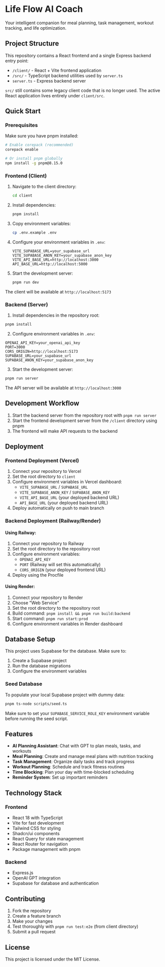 
# Life Flow AI Coach

Your intelligent companion for meal planning, task management, workout tracking, and life optimization.

## Project Structure

This repository contains a React frontend and a single Express backend entry point:

- `/client/` - React + Vite frontend application
- `/src/` - TypeScript backend utilities used by `server.ts`
- `server.ts` - Express backend server

`src/` still contains some legacy client code that is no longer used. The active
React application lives entirely under `client/src`.

## Quick Start

### Prerequisites

Make sure you have pnpm installed:
```bash
# Enable corepack (recommended)
corepack enable

# Or install pnpm globally
npm install -g pnpm@8.15.0
```

### Frontend (Client)

1. Navigate to the client directory:
   ```bash
   cd client
   ```

2. Install dependencies:
   ```bash
   pnpm install
   ```

3. Copy environment variables:
   ```bash
   cp .env.example .env
   ```

4. Configure your environment variables in `.env`:
   ```
   VITE_SUPABASE_URL=your_supabase_url
   VITE_SUPABASE_ANON_KEY=your_supabase_anon_key
   VITE_API_BASE_URL=http://localhost:3000
   API_BASE_URL=http://localhost:5000
   ```

5. Start the development server:
   ```bash
   pnpm run dev
   ```

The client will be available at `http://localhost:5173`


### Backend (Server)

1. Install dependencies in the repository root:
```bash
pnpm install
```

2. Configure environment variables in `.env`:
```
OPENAI_API_KEY=your_openai_api_key
PORT=3000
CORS_ORIGIN=http://localhost:5173
SUPABASE_URL=your_supabase_url
SUPABASE_ANON_KEY=your_supabase_anon_key
```

3. Start the development server:
```bash
pnpm run server
```

The API server will be available at `http://localhost:3000`
## Development Workflow
1. Start the backend server from the repository root with `pnpm run server`
2. Start the frontend development server from the `/client` directory using pnpm
3. The frontend will make API requests to the backend



## Deployment

### Frontend Deployment (Vercel)

1. Connect your repository to Vercel
2. Set the root directory to `client`
3. Configure environment variables in Vercel dashboard:
   - `VITE_SUPABASE_URL` / `SUPABASE_URL`
   - `VITE_SUPABASE_ANON_KEY` / `SUPABASE_ANON_KEY`
   - `VITE_API_BASE_URL` (your deployed backend URL)
   - `API_BASE_URL` (your deployed backend URL)
4. Deploy automatically on push to main branch

### Backend Deployment (Railway/Render)

#### Using Railway:
1. Connect your repository to Railway
2. Set the root directory to the repository root
3. Configure environment variables:
   - `OPENAI_API_KEY`
   - `PORT` (Railway will set this automatically)
   - `CORS_ORIGIN` (your deployed frontend URL)
4. Deploy using the Procfile

#### Using Render:
1. Connect your repository to Render
2. Choose "Web Service"
3. Set the root directory to the repository root
4. Build command: `pnpm install && pnpm run build:backend`
5. Start command: `pnpm run start:prod`
6. Configure environment variables in Render dashboard

## Database Setup

This project uses Supabase for the database. Make sure to:

1. Create a Supabase project
2. Run the database migrations
3. Configure the environment variables

### Seed Database

To populate your local Supabase project with dummy data:

```bash
pnpm ts-node scripts/seed.ts
```

Make sure to set your `SUPABASE_SERVICE_ROLE_KEY` environment variable before running the seed script.

## Features

- **AI Planning Assistant**: Chat with GPT to plan meals, tasks, and workouts
- **Meal Planning**: Create and manage meal plans with nutrition tracking
- **Task Management**: Organize daily tasks and track progress
- **Workout Planning**: Schedule and track fitness routines
- **Time Blocking**: Plan your day with time-blocked scheduling
- **Reminder System**: Set up important reminders

## Technology Stack

### Frontend
- React 18 with TypeScript
- Vite for fast development
- Tailwind CSS for styling
- Shadcn/ui components
- React Query for state management
- React Router for navigation
- Package management with pnpm

### Backend
- Express.js
- OpenAI GPT integration
- Supabase for database and authentication

## Contributing

1. Fork the repository
2. Create a feature branch
3. Make your changes
4. Test thoroughly with `pnpm run test:e2e` (from client directory)
5. Submit a pull request

## License

This project is licensed under the MIT License.
